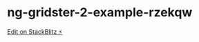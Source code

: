 # ng-gridster-2-example-rzekqw

[Edit on StackBlitz ⚡️](https://stackblitz.com/edit/ng-gridster-2-example-rzekqw)
